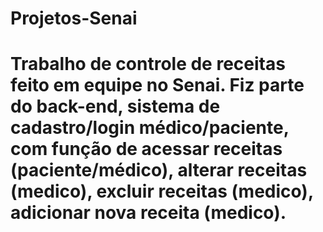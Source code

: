 # Projetos-Senai
# Trabalho de controle de receitas feito em equipe no Senai. Fiz parte do back-end, sistema de cadastro/login médico/paciente, com função de acessar receitas (paciente/médico), alterar receitas (medico), excluir receitas (medico), adicionar nova receita (medico).
